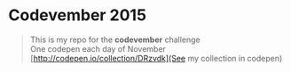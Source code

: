 # Codevember 2015

> This is my repo for the **codevember** challenge  
> One codepen each day of November  
> [http://codepen.io/collection/DRzvdk](See my collection in codepen)
